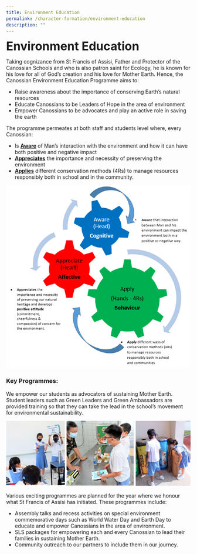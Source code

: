 ```yaml
---
title: Environment Education
permalink: /character-formation/environment-education
description: ""
---
```

**<font size=6>Environment Education</font>**

Taking cognizance from St Francis of Assisi, Father and Protector of the Canossian Schools and who is also patron saint for Ecology, he is known for his love for all of God’s creation and his love for Mother Earth. Hence, the Canossian Environment Education Programme aims to:  

*   Raise awareness about the importance of conserving Earth’s natural resources
*   Educate Canossians to be Leaders of Hope in the area of environment
*   Empower Canossians to be advocates and play an active role in saving the earth

  
The programme permeates at both staff and students level where, every Canossian:  

*   Is **<u>Aware</u>** of Man’s interaction with the environment and how it can have both positive and negative impact
*   **<u>Appreciates</u>** the importance and necessity of preserving the environment
*   <u>**Applies**</u> different conservation methods (4Rs) to manage resources responsibly both in school and in the community.

![](/images/Character%20Formation/Environment%20Edu.png)


### Key Programmes:

  
We empower our students as advocators of sustaining Mother Earth. Student leaders such as Green Leaders and Green Ambassadors are provided training so that they can take the lead in the school’s movement for environmental sustainability.


![](/images/Character%20Formation/Environment%20Edu%202.png)


Various exciting programmes are planned for the year where we honour what St Francis of Assisi has initiated. These programmes include:

  

 *   Assembly talks and recess activities on special environment commemorative days such as World Water Day and Earth Day to educate and empower Canossians in the area of environment.
 *   SLS packages for empowering each and every Canossian to lead their families in sustaining Mother Earth.
 *   Community outreach to our partners to include them in our journey.